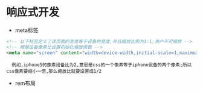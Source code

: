 # 响应式开发
  - meta标签
  ```html
  <!-- 以下标签定义了该页面的宽度等于设备的宽度,并且缩放比例为1:1,用户不可缩放 -->
  <!-- 根据设备像素比设置初始化缩放倍数 -->
  <meta name="screen" content="width=device-width,initial-scale=1,maximum-scale=1,user-scalable=no">

  ```
      例如,iphone5的像素设备比为2,意思是css的一个像素等于iphone设备的两个像素;所以css像素要缩小一倍,那么缩放比就要设置成1/2

  - rem布局
